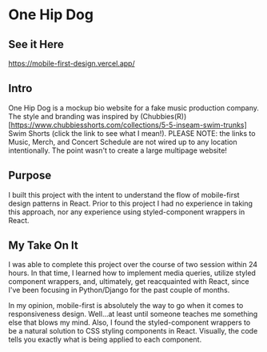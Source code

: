 # One Hip Dog

## See it Here

https://mobile-first-design.vercel.app/

## Intro

One Hip Dog is a mockup bio website for a fake music production company. The style and branding was inspired by (Chubbies(R))[https://www.chubbiesshorts.com/collections/5-5-inseam-swim-trunks] Swim Shorts (click the link to see what I mean!). PLEASE NOTE: the links to Music, Merch, and Concert Schedule are not wired up to any location intentionally. The point wasn't to create a large multipage website!

## Purpose

I built this project with the intent to understand the flow of mobile-first design patterns in React. Prior to this project I had no experience in taking this approach, nor any experience using styled-component wrappers in React. 

## My Take On It

I was able to complete this project over the course of two session within 24 hours. In that time, I learned how to implement media queries, utilize styled component wrappers, and, ultimately, get reacquainted with React, since I've been focusing in Python/Django for the past couple of months. 

In my opinion, mobile-first is absolutely the way to go when it comes to responsiveness design. Well...at least until someone teaches me something else that blows my mind. Also, I found the styled-component wrappers to be a natural solution to CSS styling components in React. Visually, the code tells you exactly what is being applied to each component. 
